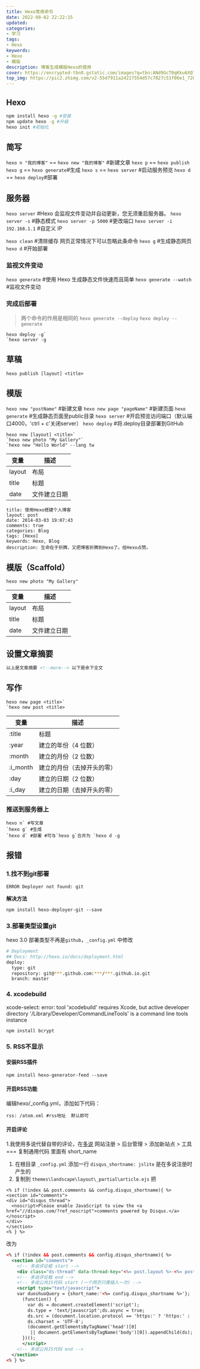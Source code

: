 ```yaml
---
title: Hexo常用命令
date: 2022-08-02 22:22:15
updated:
categories: 
- 学习
tags: 
- Hexo
keywords:
- Hexo
- 模版
description: 博客生成模版Hexo的使用
cover: https://encrypted-tbn0.gstatic.com/images?q=tbn:ANd9GcT0qKku6XQ7f1fkE34weUxpxFg6xNQTQtLc9KZ2WAdf2lFxeNphxi5h4ssE7wkqYSXDmQ0&usqp=CAU
top_img: https://pic2.zhimg.com/v2-55d7911a24217554d57c7827c51f06e1_720w.jpg?source=172ae18b
---
```


## Hexo

```bash
npm install hexo -g #安装  
npm update hexo -g #升级  
hexo init #初始化
```

## 简写

`hexo n "我的博客"` == `hexo new "我的博客"` #新建文章
`hexo p` == `hexo publish`
`hexo g` == `hexo generate`#生成
`hexo s` == `hexo server` #启动服务预览
`hexo d` == `hexo deploy`#部署

## 服务器

`hexo server` #Hexo 会监视文件变动并自动更新，您无须重启服务器。
`hexo server -s` #静态模式
`hexo server -p 5000` #更改端口
`hexo server -i 192.168.1.1` #自定义 IP

`hexo clean` #清除缓存 网页正常情况下可以忽略此条命令
`hexo g` #生成静态网页
`hexo d` #开始部署

### 监视文件变动

`hexo generate` #使用 Hexo 生成静态文件快速而且简单
`hexo generate --watch` #监视文件变动

### 完成后部署

> 两个命令的作用是相同的
> `hexo generate --deploy`
> `hexo deploy --generate`

```
hexo deploy -g`
`hexo server -g
```

## 草稿

```
hexo publish [layout] <title>
```

## 模版

`hexo new "postName"` #新建文章
`hexo new page "pageName"` #新建页面
`hexo generate` #生成静态页面至public目录
`hexo server` #开启预览访问端口（默认端口4000，'ctrl + c'关闭server）
`hexo deploy` #将.deploy目录部署到GitHub

```
hexo new [layout] <title>`
`hexo new photo "My Gallery"`
`hexo new "Hello World" --lang tw
```

| 变量   | 描述         |
| ------ | ------------ |
| layout | 布局         |
| title  | 标题         |
| date   | 文件建立日期 |

```subunit
title: 使用Hexo搭建个人博客
layout: post
date: 2014-03-03 19:07:43
comments: true
categories: Blog
tags: [Hexo]
keywords: Hexo, Blog
description: 生命在于折腾，又把博客折腾到Hexo了。给Hexo点赞。
```

## 模版（Scaffold）

```
hexo new photo "My Gallery"
```

| 变量   | 描述         |
| ------ | ------------ |
| layout | 布局         |
| title  | 标题         |
| date   | 文件建立日期 |

## 设置文章摘要

```xml
以上是文章摘要 <!--more--> 以下是余下全文 
```

## 写作

```
hexo new page <title>`
`hexo new post <title>
```

| 变量     | 描述                       |
| -------- | -------------------------- |
| :title   | 标题                       |
| :year    | 建立的年份（4 位数）       |
| :month   | 建立的月份（2 位数）       |
| :i_month | 建立的月份（去掉开头的零） |
| :day     | 建立的日期（2 位数）       |
| :i_day   | 建立的日期（去掉开头的零） |

### 推送到服务器上

```
hexo n` #写文章
`hexo g` #生成
`hexo d` #部署 #可与`hexo g`合并为 `hexo d -g
```

## 报错

### 1.找不到git部署

```subunit
ERROR Deployer not found: git
```

**解决方法**

```
npm install hexo-deployer-git --save
```

### 3.部署类型设置git

hexo 3.0 部署类型不再是`github`，`_config.yml` 中修改

```bash
# Deployment
## Docs: http://hexo.io/docs/deployment.html
deploy:
  type: git
  repository: git@***.github.com:***/***.github.io.git
  branch: master
```

### 4. xcodebuild

xcode-select: error: tool 'xcodebuild' requires Xcode, but active developer directory '/Library/Developer/CommandLineTools' is a command line tools instance

```
npm install bcrypt
```

### 5. RSS不显示

#### 安装RSS插件

```
npm install hexo-generator-feed --save
```

#### 开启RSS功能

编辑hexo/_config.yml，添加如下代码：

```crmsh
rss: /atom.xml #rss地址  默认即可
```

#### 开启评论

1.我使用多说代替自带的评论，在[多说](http://duoshuo.com/) 网站注册 > 后台管理 > 添加新站点 > 工具 === 复制通用代码 里面有 short_name

1. 在根目录 `_config.yml` 添加一行 `disqus_shortname: jslite` 是在多说注册时产生的
2. 复制到 `themes\landscape\layout\_partial\article.ejs`
   把

```mojolicious
<% if (!index && post.comments && config.disqus_shortname){ %>
<section id="comments">
<div id="disqus_thread">
  <noscript>Please enable JavaScript to view the <a href="//disqus.com/?ref_noscript">comments powered by Disqus.</a></noscript>
</div>
</section>
<% } %>
```

改为

```xml
<% if (!index && post.comments && config.disqus_shortname){ %>
  <section id="comments">
    <!-- 多说评论框 start -->
    <div class="ds-thread" data-thread-key="<%= post.layout %>-<%= post.slug %>" data-title="<%= post.title %>" data-url="<%= page.permalink %>"></div>
    <!-- 多说评论框 end -->
    <!-- 多说公共JS代码 start (一个网页只需插入一次) -->
    <script type="text/javascript">
    var duoshuoQuery = {short_name:'<%= config.disqus_shortname %>'};
      (function() {
        var ds = document.createElement('script');
        ds.type = 'text/javascript';ds.async = true;
        ds.src = (document.location.protocol == 'https:' ? 'https:' : 'http:') + '//static.duoshuo.com/embed.js';
        ds.charset = 'UTF-8';
        (document.getElementsByTagName('head')[0] 
         || document.getElementsByTagName('body')[0]).appendChild(ds);
      })();
      </script>
    <!-- 多说公共JS代码 end -->
  </section>
<% } %>
```